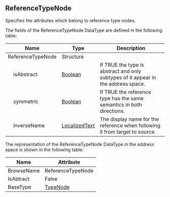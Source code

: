 <!-- datatype -->
## ReferenceTypeNode
Specifies the attributes which belong to reference type nodes.  
<!-- end of description -->
The fields of the ReferenceTypeNode DataType are defined in the following table:  

|Name|Type|Description|
|---|---|---|
|ReferenceTypeNode|Structure||
|&nbsp;&nbsp;&nbsp;&nbsp;isAbstract|[Boolean](../../../Part3/DataTypes/Boolean/readme.md)|If TRUE the type is abstract and only subtypes of it appear in the address space.|
|&nbsp;&nbsp;&nbsp;&nbsp;symmetric|[Boolean](../../../Part3/DataTypes/Boolean/readme.md)|If TRUE the reference type has the same semantics in both directions.|
|&nbsp;&nbsp;&nbsp;&nbsp;inverseName|[LocalizedText](../../../Part3/DataTypes/LocalizedText/readme.md)|The display name for the reference when following it from target to source.|

The representation of the ReferenceTypeNode DataType in the address space is shown in the following table:  

|Name|Attribute|
|---|---|
|BrowseName|ReferenceTypeNode|
|IsAbtract|False|
|BaseType|[TypeNode](../../../Part3/Services/TypeNode/readme.md)|

